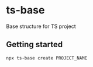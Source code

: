 # ts-base
Base structure for TS project

## Getting started
```sh
npx ts-base create PROJECT_NAME
```
